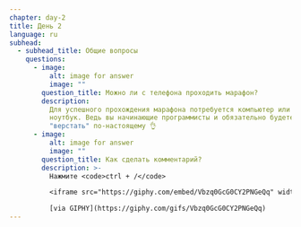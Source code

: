 ```yaml
---
chapter: day-2
title: День 2
language: ru
subhead:
  - subhead_title: Общие вопросы
    questions:
      - image:
          alt: image for answer
          image: ""
        question_title: Можно ли с телефона проходить марафон?
        description:
          Для успешного прохождения марафона потребуется компьютер или
          ноутбук. Ведь вы начинающие программисты и обязательно будете
          "верстать" по-настоящему 👌
      - image:
          alt: image for answer
          image: ""
        question_title: Как сделать комментарий?
        description: >-
          Нажмите <code>ctrl + /</code>

          <iframe src="https://giphy.com/embed/Vbzq0GcG0CY2PNGeQq" width="480"  height="240"  allowfullscreen></iframe>

          [via GIPHY](https://giphy.com/gifs/Vbzq0GcG0CY2PNGeQq)
---
```

